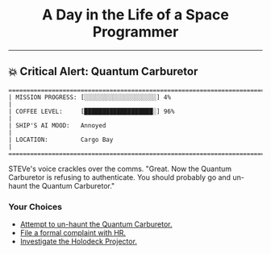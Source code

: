 <h1 align="center">A Day in the Life of a Space Programmer</h1>

---

<h2 id="node-46">💥 Critical Alert: Quantum Carburetor</h2>

```
========================================================================
| MISSION PROGRESS: [░░░░░░░░░░░░░░░░░░░░] 4%                                  |
| COFFEE LEVEL:     [███████████████████░] 96%                                 |
| SHIP'S AI MOOD:   Annoyed                                                    |
| LOCATION:         Cargo Bay                                                  |
========================================================================
```

STEVe's voice crackles over the comms. "Great. Now the Quantum Carburetor is refusing to authenticate. You should probably go and un-haunt the Quantum Carburetor."



### Your Choices

*   [Attempt to un-haunt the Quantum Carburetor.](./README-0050.md)
*   [File a formal complaint with HR.](../stage-02/README-0051.md)
*   [Investigate the Holodeck Projector.](./README-0047.md)
